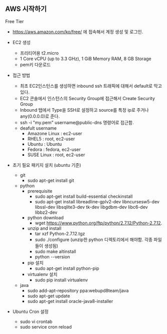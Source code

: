 ## AWS 시작하기

Free Tier

- https://aws.amazon.com/ko/free/ 에 접속해서 계정 생성 및 로그인.
- EC2 생성
  - 프리티어용 t2.micro
  - 1 Core vCPU (up to 3.3 GHz), 1 GiB Memory RAM, 8 GB Storage
  - pem키 다운로드

- 접근 방법
  - 최초 EC2인스턴스를 생성하면 inbound ssh 트래픽에 대해서 default로 막고 있다.
  - EC2 콘솔에서 인스턴스의 Security Group에 접근해서 Create Security Group
  - Inbound 탭에서 Type을 SSH로 설정하고 source를 특정 ip로 주거나 any(0.0.0.0)로 준다.
  - ssh -i "my.pem" username@public-dns 명령어로 접근함.
  - deafult username
    - Amazone Linux : ec2-user
    - RHEL5 : root, ec2-user
    - Ubuntu : Ubuntu
    - Fedora : fedora, ec2-user
    - SUSE Linux : root, ec2-user


- 초기 필요 패키지 설치 (ubuntu 기준)
  - git
    - sudo apt-get install git
  - python
    - prerequisite
      - sudo apt-get install build-essential checkinstall
      - sudo apt-get install libreadline-gplv2-dev libncursesw5-dev libssl-dev libsqlite3-dev tk-dev libgdbm-dev libc6-dev libbz2-dev
    - python download
      - wget https://www.python.org/ftp/python/2.7.12/Python-2.7.12.
    - unzip and install
      - tar xzf Python-2.7.12.tgz
      - sudo ./configure (unzip한 python 디렉토리에서 해야함. 각종 파일들이 생성됨)
      - sudo make altinstall
      - python --version
    - pip 설치
      - sudo apt-get install python-pip
    - virtualenv 설치
      - sudo pip install virtualenv
  - java
    - sudo add-apt-repository ppa:webupd8team/java
    - sudo apt-get update
    - sudo apt-get install oracle-java8-installer

- Ubuntu Cron 설정
  - sudo vi crontab
  - sudo service cron reload
